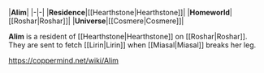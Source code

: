 |**Alim**|
|-|-|
|**Residence**|[[Hearthstone\|Hearthstone]]|
|**Homeworld**|[[Roshar\|Roshar]]|
|**Universe**|[[Cosmere\|Cosmere]]|

**Alim** is a resident of [[Hearthstone\|Hearthstone]] on [[Roshar\|Roshar]].
They are sent to fetch [[Lirin\|Lirin]] when [[Miasal\|Miasal]] breaks her leg.



https://coppermind.net/wiki/Alim
